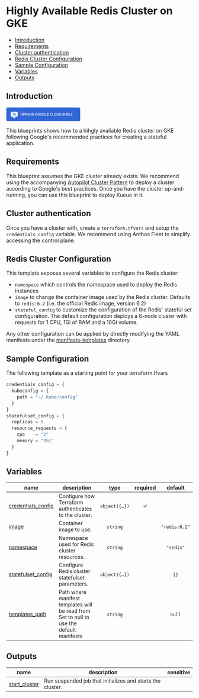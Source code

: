 # Highly Available Redis Cluster on GKE

<!-- BEGIN TOC -->
- [Introduction](#introduction)
- [Requirements](#requirements)
- [Cluster authentication](#cluster-authentication)
- [Redis Cluster Configuration](#redis-cluster-configuration)
- [Sample Configuration](#sample-configuration)
- [Variables](#variables)
- [Outputs](#outputs)
<!-- END TOC -->

## Introduction
<a href="https://shell.cloud.google.com/cloudshell/editor?cloudshell_git_repo=https://github.com/GoogleCloudPlatform/cloud-foundation-fabric.git&cloudshell_tutorial=redis-cluster/tutorial.md&cloudshell_git_branch=gke-blueprints/0-redis&cloudshell_workspace=blueprints/gke/patterns&show=ide%2Cterminal">
<img width="200px" src="../../../../assets/images/cloud-shell-button.png">
</a>

This blueprints shows how to a hihgly available Redis cluster on GKE following Google's recommended practices for creating a stateful application.

## Requirements

This blueprint assumes the GKE cluster already exists. We recommend using the accompanying [Autopilot Cluster Pattern](../autopilot-cluster) to deploy a cluster according to Google's best practices. Once you have the cluster up-and-running, you can use this blueprint to deploy Kueue in it.

## Cluster authentication
Once you have a cluster with, create a `terraform.tfvars` and setup the `credentials_config` variable. We recommend using Anthos Fleet to simplify accessing the control plane.

## Redis Cluster Configuration

This template exposes several variables to configure the Redis cluster:
- `namespace` which controls the namespace used to deploy the Redis instances
- `image` to change the container image used by the Redis cluster. Defaults to `redis:6.2` (i.e. the official Redis image, version 6.2)
- `stateful_config` to customize the configuration of the Redis' stateful set configuration. The default configuration deploys a 6-node cluster with requests for 1 CPU, 1Gi of RAM and a 10Gi volume.

Any other configuration can be applied by directly modifying the YAML manifests under the [manifests-templates](manifests-templates) directory.


## Sample Configuration

The following template as a starting point for your terraform.tfvars
```tfvars
credentials_config = {
  kubeconfig = {
    path = "~/.kube/config"
  }
}
statefulset_config = {
  replicas = 8
  resource_requests = {
    cpo    = "2"
    memory = "2Gi"
  }
}
```
<!-- BEGIN TFDOC -->
## Variables

| name | description | type | required | default |
|---|---|:---:|:---:|:---:|
| [credentials_config](variables.tf#L17) | Configure how Terraform authenticates to the cluster. | <code title="object&#40;&#123;&#10;  fleet_host &#61; optional&#40;string&#41;&#10;  kubeconfig &#61; optional&#40;object&#40;&#123;&#10;    context &#61; optional&#40;string&#41;&#10;    path    &#61; optional&#40;string, &#34;&#126;&#47;.kube&#47;config&#34;&#41;&#10;  &#125;&#41;&#41;&#10;&#125;&#41;">object&#40;&#123;&#8230;&#125;&#41;</code> | ✓ |  |
| [image](variables.tf#L36) | Container image to use. | <code>string</code> |  | <code>&#34;redis:6.2&#34;</code> |
| [namespace](variables.tf#L43) | Namespace used for Redis cluster resources. | <code>string</code> |  | <code>&#34;redis&#34;</code> |
| [statefulset_config](variables.tf#L50) | Configure Redis cluster statefulset parameters. | <code title="object&#40;&#123;&#10;  replicas &#61; optional&#40;number, 6&#41;&#10;  resource_requests &#61; optional&#40;object&#40;&#123;&#10;    cpu    &#61; optional&#40;string, &#34;1&#34;&#41;&#10;    memory &#61; optional&#40;string, &#34;1Gi&#34;&#41;&#10;  &#125;&#41;, &#123;&#125;&#41;&#10;  volume_claim_size &#61; optional&#40;string, &#34;10Gi&#34;&#41;&#10;&#125;&#41;">object&#40;&#123;&#8230;&#125;&#41;</code> |  | <code>&#123;&#125;</code> |
| [templates_path](variables.tf#L68) | Path where manifest templates will be read from. Set to null to use the default manifests | <code>string</code> |  | <code>null</code> |

## Outputs

| name | description | sensitive |
|---|---|:---:|
| [start_cluster](outputs.tf#L17) | Run suspended job that initializes and starts the cluster. |  |
<!-- END TFDOC -->
